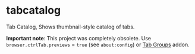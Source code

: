 # tabcatalog
Tab Catalog, Shows thumbnail-style catalog of tabs.

**Important note**: This project was completely obsolete. Use `browser.ctrlTab.previews` = `true` (see `about:config`) or [Tab Groups](https://addons.mozilla.org/firefox/addon/tab-groups-panorama/) addon.
